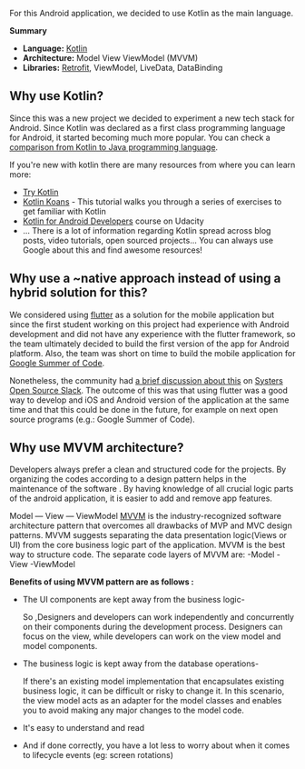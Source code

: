 For this Android application, we decided to use Kotlin as the main language.

**Summary**

- **Language:** [Kotlin](https://kotlinlang.org/)
- **Architecture:** Model View ViewModel (MVVM)
- **Libraries:** [Retrofit](http://square.github.io/retrofit/), ViewModel, LiveData, DataBinding


## Why use Kotlin?

Since this was a new project we decided to experiment a new tech stack for Android. Since Kotlin was declared as a first class programming language for Android, it started becoming much more popular. You can check a [comparison from Kotlin to Java programming language](https://kotlinlang.org/docs/reference/comparison-to-java.html).

If you're new with kotlin there are many resources from where you can learn more:
- [Try Kotlin](https://try.kotlinlang.org/) 
- [Kotlin Koans](https://kotlinlang.org/docs/tutorials/koans.html) - This tutorial walks you through a series of exercises to get familiar with Kotlin
- [Kotlin for Android Developers](https://eu.udacity.com/course/kotlin-for-android-developers--ud888) course on Udacity
- ... There is a lot of information regarding Kotlin spread across blog posts, video tutorials, open sourced projects... You can always use Google about this and find awesome resources!

## Why use a ~native approach instead of using a hybrid solution for this?

We considered using [flutter](https://flutter.io/) as a solution for the mobile application but since the first student working on this project had experience with Android development and did not have any experience with the flutter framework, so the team ultimately decided to build the first version of the app for Android platform. Also, the team was short on time to build the mobile application for [Google Summer of Code](https://summerofcode.withgoogle.com).

Nonetheless, the community had [a brief discussion about this](https://systers-opensource.slack.com/archives/CAE8QK41L/p1531508427000351) on [Systers Open Source Slack](http://systers.io/slack-systers-opensource/). The outcome of this was that using flutter was a good way to develop and iOS and Android version of the application at the same time and that this could be done in the future, for example on next open source programs (e.g.: Google Summer of Code).

## Why use MVVM architecture?

Developers always prefer a clean and structured code for the projects.
By organizing the codes according to a design pattern helps in the maintenance of the software
. By having knowledge of all crucial logic parts of the android application, it is easier to add and remove app features.

Model — View — ViewModel [MVVM](https://developer.android.com/jetpack/guide?gclid=CjwKCAjwtdeFBhBAEiwAKOIy54BbAQsy_XH_sdwfTNM0Ben6F4omB1u3v5rUrEt6JhV7m0CokKUUGxoCRgsQAvD_BwE&gclsrc=aw.ds) is the industry-recognized software architecture pattern that overcomes all drawbacks of MVP and MVC design patterns. MVVM suggests separating the
data presentation logic(Views or UI) from the core business logic part of the application.
 MVVM is the best way to structure code.
 The separate code layers of MVVM are:
  -Model
  -View
  -ViewModel

**Benefits of using MVVM pattern are as follows :**
- The UI components are kept away from the business logic- 
  
  So ,Designers and developers can work independently and concurrently on their components during the development process. Designers can focus on the view, while developers can work on the view model and model components.
- The business logic is kept away from the database operations-

   If there's an existing model implementation that encapsulates existing business logic, it can be difficult or risky to change it. In this scenario, the view model acts as an adapter for the model classes and enables you to avoid making any major changes to the model code.
- It's easy to understand and read  
- And if done correctly, you have a lot less to worry about when it comes to lifecycle events (eg: screen rotations)
